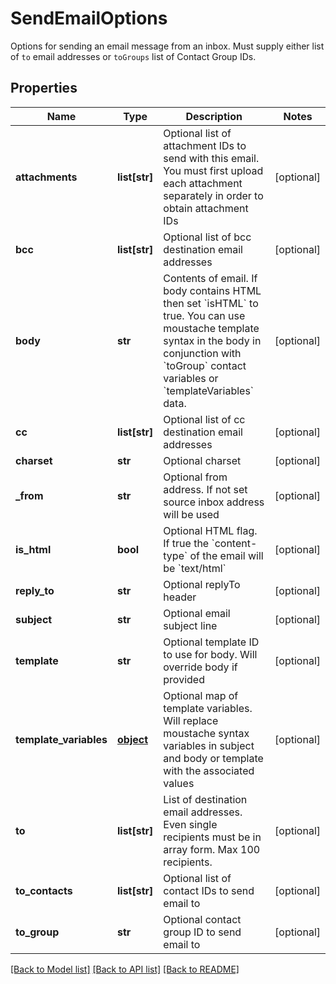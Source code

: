 # SendEmailOptions

Options for sending an email message from an inbox. Must supply either list of `to` email addresses or `toGroups` list of Contact Group IDs.
## Properties
Name | Type | Description | Notes
------------ | ------------- | ------------- | -------------
**attachments** | **list[str]** | Optional list of attachment IDs to send with this email. You must first upload each attachment separately in order to obtain attachment IDs | [optional] 
**bcc** | **list[str]** | Optional list of bcc destination email addresses | [optional] 
**body** | **str** | Contents of email. If body contains HTML then set &#x60;isHTML&#x60; to true. You can use moustache template syntax in the body in conjunction with &#x60;toGroup&#x60; contact variables or &#x60;templateVariables&#x60; data. | [optional] 
**cc** | **list[str]** | Optional list of cc destination email addresses | [optional] 
**charset** | **str** | Optional charset | [optional] 
**_from** | **str** | Optional from address. If not set source inbox address will be used | [optional] 
**is_html** | **bool** | Optional HTML flag. If true the &#x60;content-type&#x60; of the email will be &#x60;text/html&#x60; | [optional] 
**reply_to** | **str** | Optional replyTo header | [optional] 
**subject** | **str** | Optional email subject line | [optional] 
**template** | **str** | Optional template ID to use for body. Will override body if provided | [optional] 
**template_variables** | [**object**](.md) | Optional map of template variables. Will replace moustache syntax variables in subject and body or template with the associated values | [optional] 
**to** | **list[str]** | List of destination email addresses. Even single recipients must be in array form. Max 100 recipients. | [optional] 
**to_contacts** | **list[str]** | Optional list of contact IDs to send email to | [optional] 
**to_group** | **str** | Optional contact group ID to send email to | [optional] 

[[Back to Model list]](../README.md#documentation-for-models) [[Back to API list]](../README.md#documentation-for-api-endpoints) [[Back to README]](../README.md)


